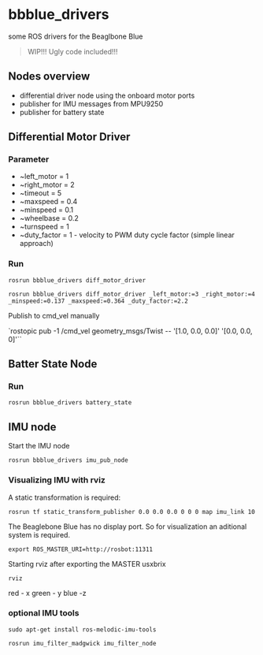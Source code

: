 # bbblue_drivers

some ROS drivers for the Beaglbone Blue

>WIP!!! Ugly code included!!!

## Nodes overview

* differential driver node using the onboard motor ports
* publisher for IMU messages from MPU9250
* publisher for battery state


## Differential Motor Driver

### Parameter

* ~left_motor = 1
* ~right_motor = 2
* ~timeout = 5
* ~maxspeed = 0.4
* ~minspeed = 0.1
* ~wheelbase = 0.2
* ~turnspeed = 1
* ~duty_factor = 1  - velocity to PWM duty cycle factor (simple linear approach)

### Run

`rosrun bbblue_drivers diff_motor_driver`

`rosrun bbblue_drivers diff_motor_driver _left_motor:=3 _right_motor:=4 _minspeed:=0.137 _maxspeed:=0.364 _duty_factor:=2.2`

Publish to cmd_vel manually

`rostopic pub -1 /cmd_vel geometry_msgs/Twist -- '[1.0, 0.0, 0.0]' '[0.0, 0.0, 0]'``

## Batter State Node

### Run

`rosrun bbblue_drivers battery_state`



## IMU node

Start the IMU node

`rosrun bbblue_drivers imu_pub_node`

### Visualizing IMU with rviz

A static transformation is required:

`rosrun tf static_transform_publisher 0.0 0.0 0.0 0 0 0 map imu_link 10`

The Beaglebone Blue has no display port. So for visualization an aditional system is required.

`export ROS_MASTER_URI=http://rosbot:11311`

Starting rviz after exporting the MASTER usxbrix

`rviz`

red - x green - y blue -z

### optional IMU tools

`sudo apt-get install ros-melodic-imu-tools`

`rosrun imu_filter_madgwick imu_filter_node`
